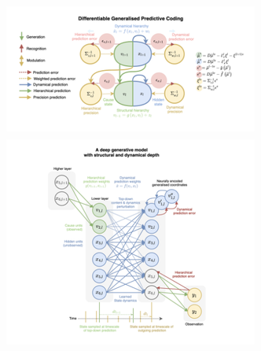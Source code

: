 ![alt Overview](https://github.com/andreofner/pyGPC/blob/master/summary.png)


![alt Overview](https://github.com/andreofner/pyGPC/blob/master/dyn_summary.png)

